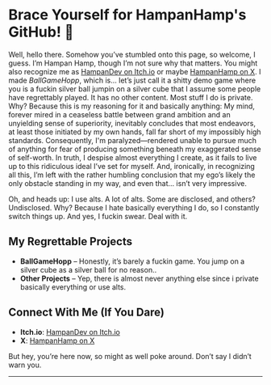 # Brace Yourself for HampanHamp's GitHub! 👋

Well, hello there. Somehow you’ve stumbled onto this page, so welcome, I guess. I’m Hampan Hamp, though I’m not sure why that matters. You might also recognize me as [HampanDev on Itch.io][] or maybe [HampanHamp on X][]. I made *BallGameHopp*, which is... let’s just call it a shitty demo game where you is a fuckin silver ball jumpin on a silver cube that I assume some people have regrettably played. It has no other content. Most stuff I do is private. Why? Because this is my reasoning for it and basically anything:
My mind, forever mired in a ceaseless battle between grand ambition and an unyielding sense of superiority, inevitably concludes that most endeavors, at least those initiated by my own hands, fall far short of my impossibly high standards. Consequently, I'm paralyzed—rendered unable to pursue much of anything for fear of producing something beneath my exaggerated sense of self-worth. In truth, I despise almost everything I create, as it fails to live up to this ridiculous ideal I’ve set for myself. And, ironically, in recognizing all this, I’m left with the rather humbling conclusion that my ego’s likely the only obstacle standing in my way, and even that… isn’t very impressive.

Oh, and heads up: I use alts. A lot of alts. Some are disclosed, and others? Undisclosed. Why? Because I hate basically everything I do, so I constantly switch things up. And yes, I fuckin swear. Deal with it.

## My Regrettable Projects
- **BallGameHopp** – Honestly, it’s barely a fuckin game. You jump on a silver cube as a silver ball for no reason..
- **Other Projects** – Yep, there is almost never anything else since i private basically everything or use alts.

## Connect With Me (If You Dare)
- **Itch.io**: [HampanDev on Itch.io][]
- **X**: [HampanHamp on X][]

But hey, you’re here now, so might as well poke around. Don’t say I didn’t warn you.

---

[HampanDev on Itch.io]: https://itch.io/profile/hampandev
[HampanHamp on X]: https://twitter.com/HampanHamp
